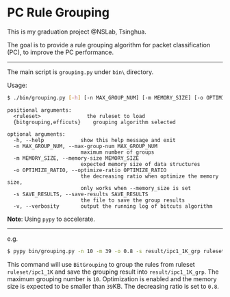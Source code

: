 # PC Rule Grouping

This is my graduation project @NSLab, Tsinghua.

The goal is to provide a rule grouping algorithm for packet classification (PC), to improve the PC performance.

---

The main script is `grouping.py` under `bin\` directory.

Usage: 

```sh
$ ./bin/grouping.py [-h] [-n MAX_GROUP_NUM] [-m MEMORY_SIZE] [-o OPTIMIZE_RATIO] [-s SAVE_RESULTS] [-v] <ruleset> {bitcuts,efficuts}
```

```
positional arguments:
  <ruleset>               the ruleset to load
  {bitgrouping,efficuts}    grouping algorithm selected

optional arguments:
  -h, --help            show this help message and exit
  -n MAX_GROUP_NUM, --max-group-num MAX_GROUP_NUM
                        maximum number of groups
  -m MEMORY_SIZE, --memory-size MEMORY_SIZE
                        expected memory size of data structures
  -o OPTIMIZE_RATIO, --optimize-ratio OPTIMIZE_RATIO
                        the decreasing ratio when optimize the memory size,
                        only works when --memory_size is set
  -s SAVE_RESULTS, --save-results SAVE_RESULTS
                        the file to save the group results
  -v, --verbosity       output the running log of bitcuts algorithm
```

**Note**:
Using `pypy` to accelerate.

---

e.g.

```sh
$ pypy bin/grouping.py -n 10 -m 39 -o 0.8 -s result/ipc1_1K_grp ruleset/ipc1_1K bitgrouping
```

This command will use `BitGrouping` to group the rules from ruleset `ruleset/ipc1_1K` and save the grouping result into `result/ipc1_1K_grp`. The maximum grouping number is `10`. Optimization is enabled and the memory size is expected to be smaller than `39`KB. The decreasing ratio is set to `0.8`.
